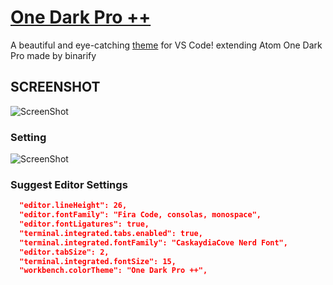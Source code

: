 # [One Dark Pro ++](https://marketplace.visualstudio.com/items?itemName=HRMRafsanAmin.onedarkproplusplus)

A beautiful and eye-catching [theme](https://marketplace.visualstudio.com/items?itemName=HRMRafsanAmin.onedarkproplusplus) for VS Code! extending Atom One Dark Pro made by binarify

## SCREENSHOT

![ScreenShot](https://res.cloudinary.com/dyjrfa6c2/image/upload/v1634884714/Screenshot_2021-10-22_123331_ws20xr.png)

### Setting

![ScreenShot](https://res.cloudinary.com/dyjrfa6c2/image/upload/q_90/v1634884715/Screenshot_2021-10-22_123428_q8bzkb.png)

### Suggest Editor Settings

```json
  "editor.lineHeight": 26,
  "editor.fontFamily": "Fira Code, consolas, monospace",
  "editor.fontLigatures": true,
  "terminal.integrated.tabs.enabled": true,
  "terminal.integrated.fontFamily": "CaskaydiaCove Nerd Font",
  "editor.tabSize": 2,
  "terminal.integrated.fontSize": 15,
  "workbench.colorTheme": "One Dark Pro ++",
```
